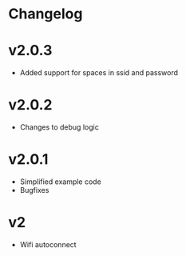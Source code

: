 # Changelog

# v2.0.3
- Added support for spaces in ssid and password

# v2.0.2
- Changes to debug logic

# v2.0.1
- Simplified example code
- Bugfixes

# v2
- Wifi autoconnect
